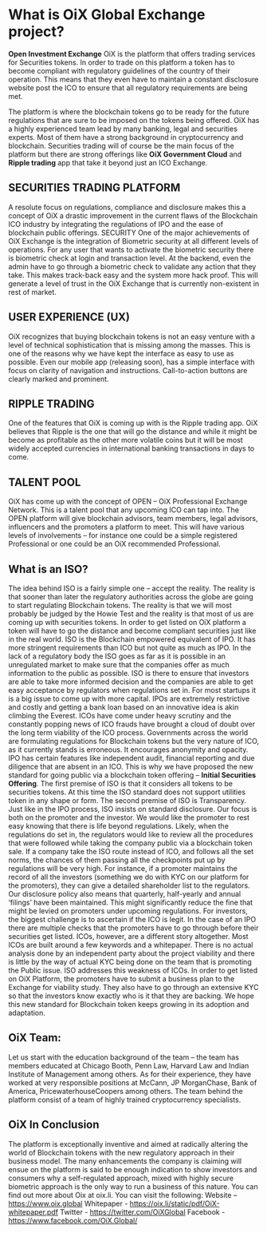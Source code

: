 # What is OiX Global Exchange project?

**Open Investment Exchange** OiX is the platform that offers trading services for Securities tokens. In order to trade on this platform a token has to become compliant with regulatory guidelines of the country of their operation. This means that they even have to maintain a constant disclosure website post the ICO to ensure that all regulatory requirements are being met. 

The platform is where the blockchain tokens go to be ready for the future regulations that are sure to be imposed on the tokens being offered. OiX has a highly experienced team lead by many banking, legal and securities experts. Most of them have a strong background in cryptocurrency and blockchain. Securities trading will of course be the main focus of the platform but there are strong offerings like **OiX Government Cloud** and **Ripple trading** app that take it beyond just an ICO Exchange. 

## SECURITIES TRADING PLATFORM
A resolute focus on regulations, compliance and disclosure makes this a concept of OiX a drastic improvement in the current flaws of the Blockchain ICO industry by integrating the regulations of IPO and the ease of blockchain public offerings.
SECURITY
One of the major achievements of OiX Exchange is the integration of Biometric security at all different levels of operations. For any user that wants to activate the biometric security there is biometric check at login and transaction level. At the backend, even the admin have to go through a biometric check to validate any action that they take. This makes track-back easy and the system more hack proof.  This will generate a level of trust in the OiX Exchange that is currently non-existent in rest of market.
## USER EXPERIENCE (UX)
OiX recognizes that buying blockchain tokens is not an easy venture with a level of technical sophistication that is missing among the masses. This is one of the reasons why we have kept the interface as easy to use as possible. Even our mobile app (releasing soon), has a simple interface with focus on clarity of navigation and instructions. Call-to-action buttons are clearly marked and prominent. 
## RIPPLE TRADING
One of the features that OiX is coming up with is the Ripple trading app. OiX believes that Ripple is the one that will go the distance and while it might be become as profitable as the other more volatile coins but it will be most widely accepted currencies in international banking transactions in days to come. 
## TALENT POOL
OiX has come up with the concept of OPEN – OiX Professional Exchange Network. This is a talent pool that any upcoming ICO can tap into. The OPEN platform will give blockchain advisors, team members, legal advisors, influencers and the promoters a platform to meet. This will have various levels of involvements – for instance one could be a simple registered Professional or one could be an OiX recommended Professional. 
## What is an ISO?
The idea behind ISO is a fairly simple one – accept the reality. The reality is that sooner than later the regulatory authorities across the globe are going to start regulating Blockchain tokens. The reality is that we will most probably be judged by the Howie Test and the reality is that most of us are coming up with securities tokens. In order to get listed on OiX platform a token will have to go the distance and become compliant securities just like in the real world.
ISO is the Blockchain empowered equivalent of IPO. It has more stringent requirements than ICO but not quite as much as IPO. In the lack of a regulatory body the ISO goes as far as it is possible in an unregulated market to make sure that the companies offer as much information to the public as possible. ISO is there to ensure that investors are able to take more informed decision and the companies are able to get easy acceptance by regulators when regulations set in. 
For most startups it is a big issue to come up with more capital. IPOs are extremely restrictive and costly and getting a bank loan based on an innovative idea is akin climbing the Everest. 
ICOs have come under heavy scrutiny and the constantly popping news of ICO frauds have brought a cloud of doubt over the long term viability of the ICO process. 
Governments across the world are formulating regulations for Blockchain tokens but the very nature of ICO, as it currently stands is erroneous. It encourages anonymity and opacity. IPO has certain features like independent audit, financial reporting and due diligence that are absent in an ICO. This is why we have proposed the new standard for going public via a blockchain token offering – **Initial Securities Offering**.
The first premise of ISO is that it considers all tokens to be securities tokens. At this time the ISO standard does not support utilities token in any shape or form. The second premise of ISO is Transparency. Just like in the IPO process, ISO insists on standard disclosure.
Our focus is both on the promoter and the investor. We would like the promoter to rest easy knowing that there is life beyond regulations. Likely, when the regulations do set in, the regulators would like to review all the procedures that were followed while taking the company public via a blockchain token sale. If a company take the ISO route instead of ICO, and follows all the set norms, the chances of them passing all the checkpoints put up by regulations will be very high.
For instance, if a promoter maintains the record of all the investors (something we do with KYC on our platform for the promoters), they can give a detailed shareholder list to the regulators. Our disclosure policy also means that quarterly, half-yearly and annual ‘filings’ have been maintained. This might significantly reduce the fine that might be levied on promoters under upcoming regulations.
For investors, the biggest challenge is to ascertain if the ICO is legit. In the case of an IPO there are multiple checks that the promoters have to go through before their securities get listed. ICOs, however, are a different story altogether. Most ICOs are built around a few keywords and a whitepaper. There is no actual analysis done by an independent party about the project viability and there is little by the way of actual KYC being done on the team that is promoting the Public issue.
ISO addresses this weakness of ICOs. In order to get listed on OiX Platform, the promoters have to submit a business plan to the Exchange for viability study. They also have to go through an extensive KYC so that the investors know exactly who is it that they are backing. We hope this new standard for Blockchain token keeps growing in its adoption and adaptation.
## OiX Team:
Let us start with the education background of the team – the team has members educated at Chicago Booth, Penn Law, Harvard Law and Indian Institute of Management among others. As for their experience, they have worked at very responsible positions at McCann, JP MorganChase, Bank of America, PricewaterhouseCoopers among others. The team behind the platform consist of a team of highly trained cryptocurrency specialists. 

## OiX In Conclusion
The platform is exceptionally inventive and aimed at radically altering the world of Blockchain tokens with the new regulatory approach in their business model. 
The many enhancements the company is claiming will ensue on the platform is said to be enough indication to show investors and consumers why a self-regulated approach, mixed with highly secure biometric approach is the only way to run a business of this nature. You can find out more about Oix at oix.li.
You can visit the following:
Website – https://www.oix.global 
Whitepaper - https://oix.li/static/pdf/OiX-whitepaper.pdf
Twitter - https://twitter.com/OiXGlobal
Facebook - https://www.facebook.com/OiX.Global/
